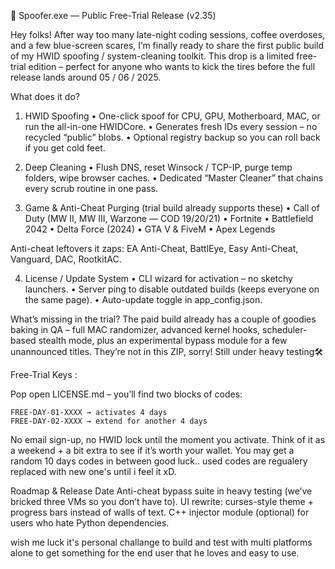 🚀 Spoofer.exe — Public Free-Trial Release (v2.35)

Hey folks!
After way too many late-night coding sessions, coffee overdoses, and a few blue-screen scares, I’m finally ready to share the first public build of my HWID spoofing / system-cleaning toolkit. This drop is a limited free-trial edition – perfect for anyone who wants to kick the tires before the full release lands around 05 / 06 / 2025.


What does it do?

1. HWID Spoofing
• One-click spoof for CPU, GPU, Motherboard, MAC, or run the all-in-one HWIDCore.
• Generates fresh IDs every session – no recycled “public” blobs.
• Optional registry backup so you can roll back if you get cold feet.

2. Deep Cleaning
• Flush DNS, reset Winsock / TCP-IP, purge temp folders, wipe browser caches.
• Dedicated “Master Cleaner” that chains every scrub routine in one pass.

3. Game & Anti-Cheat Purging (trial build already supports these)
• Call of Duty (MW II, MW III, Warzone — COD 19/20/21)
• Fortnite
• Battlefield 2042
• Delta Force (2024)
• GTA V & FiveM
• Apex Legends

Anti-cheat leftovers it zaps: EA Anti-Cheat, BattlEye, Easy Anti-Cheat, Vanguard, DAC, RootkitAC.

4. License / Update System
• CLI wizard for activation – no sketchy launchers.
• Server ping to disable outdated builds (keeps everyone on the same page).
• Auto-update toggle in app_config.json.

What’s missing in the trial?
The paid build already has a couple of goodies baking in QA – full MAC randomizer, advanced kernel hooks, scheduler-based stealth mode, plus an experimental bypass module for a few unannounced titles. They’re not in this ZIP, sorry! Still under heavy testing🛠️




Free-Trial Keys :

Pop open LICENSE.md – you’ll find two blocks of codes:

    FREE-DAY-01-XXXX → activates 4 days
    FREE-DAY-02-XXXX → extend for another 4 days

No email sign-up, no HWID lock until the moment you activate. Think of it as a weekend + a bit extra to see if it’s worth your wallet.
You may get a random 10 days codes in between good luck..
used codes are regualery replaced with new one's until i feel it xD.


Roadmap & Release Date
Anti-cheat bypass suite in heavy testing (we’ve bricked three VMs so you don’t have to).
UI rewrite: curses-style theme + progress bars instead of walls of text.
C++ injector module (optional) for users who hate Python dependencies.

wish me luck it's personal challange to build and test with multi platforms alone to get something for the end user that he loves and easy to use.
